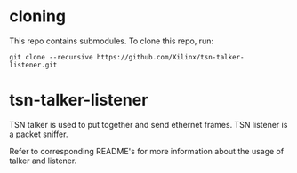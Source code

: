 # cloning

This repo contains submodules. To clone this repo, run:
```
git clone --recursive https://github.com/Xilinx/tsn-talker-listener.git
```
# tsn-talker-listener

TSN talker is used to put together and send ethernet frames.
TSN listener is a packet sniffer.

Refer to corresponding README's for more information about the usage of talker and listener.
